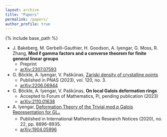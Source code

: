 ```yaml
---
layout: archive
title: "Papers"
permalink: /papers/
author_profile: true
---
```

<!-- 
{% if author.googlescholar %}
  You can also find my articles on <u><a href="{{author.googlescholar}}">my Google Scholar profile</a>.</u>
{% endif %}
 -->
{% include base_path %}

* J. Bakeberg, M. Gerbelli-Gauthier, H. Goodson, A. Iyengar, G. Moss, R. Zhang, **Mod $\ell$ gamma factors and a converse theorem for finite general linear groups**
    * Preprint
    * [arXiv:2307.07593](https://arxiv.org/abs/2307.07593)
* G. Böckle, A. Iyengar, V. Paškūnas, [Zariski density of crystalline points](/files/zariski.pdf)
    * Published in PNAS (2023), vol. 120, no. 3.
    * [arXiv:2206.06944](https://arxiv.org/abs/2206.06944)
* G. Böckle, A. Iyengar, V. Paškūnas, **On local Galois deformation rings**
    * Accepted to Forum of Mathematics, Pi, pending publication (2023)
    * [arXiv:2110.01638](https://arxiv.org/abs/2110.01638)
* A. Iyengar, [Deformation Theory of the Trivial mod $p$ Galois Representation for $\mathrm{GL}_n$](/files/trivial.pdf)
    * Published in International Mathematics Research Notices (2020), no. 22, pp. 8896–8935.
    * [arXiv:1904.05996](https://arxiv.org/abs/1904.05996)
